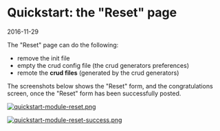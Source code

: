 Quickstart: the "Reset" page
============================
2016-11-29









The "Reset" page can do the following:
 
 
- remove the init file
- empty the crud config file (the crud generators preferences)
- remote the **crud files** (generated by the crud generators)



The screenshots below shows the "Reset" form, and the congratulations screen, once the "Reset" form 
has been successfully posted.




[![quickstart-module-reset.png](https://s19.postimg.org/9xezdyler/quickstart_module_reset.png)](https://postimg.org/image/4m02t8zbz/)

[![quickstart-module-reset-success.png](https://s19.postimg.org/e6enj0icj/quickstart_module_reset_success.png)](https://postimg.org/image/azk3zdxwf/)


